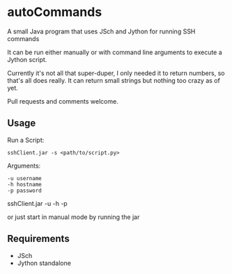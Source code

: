 # autoCommands

A small Java program that uses JSch and Jython for running SSH commands

It can be run either manually or with command line arguments to execute a Jython script.

Currently it's not all that super-duper, I only needed it to return numbers, so that's all does really. It can return small strings but nothing too crazy as of yet.

Pull requests and comments welcome.

## Usage

Run a Script:

	sshClient.jar -s <path/to/script.py>

Arguments:

	-u username
	-h hostname
	-p password

sshClient.jar -u <username> -h <hostname> -p <password>

or just start in manual mode by running the jar

## Requirements

 - JSch
 - Jython standalone